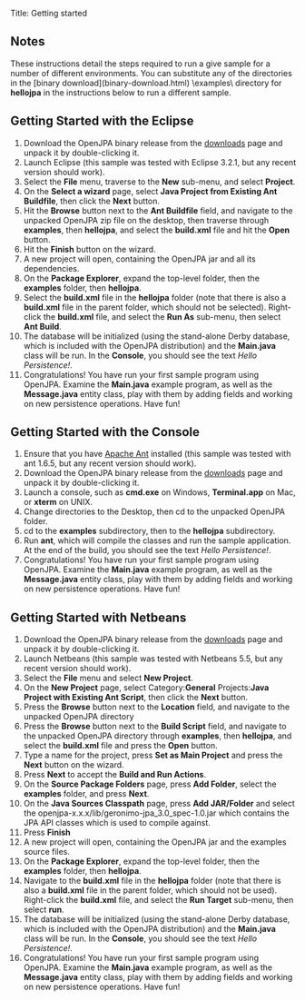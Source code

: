 Title: Getting started

<a name="Gettingstarted-Notes"></a>

## Notes
These instructions detail the steps required to run a give sample for a number of different environments. You can substitute any of the directories in the \[binary download\](binary-download\.html)
\examples\ directory for __hellojpa__ in the instructions below to run a
different sample.

<a name="Gettingstarted-GettingStartedwiththeEclipse"></a>

## Getting Started with the Eclipse

1. Download the OpenJPA binary release from the [downloads](downloads.html)
 page and unpack it by double-clicking it.
1. Launch Eclipse (this sample was tested with Eclipse 3.2.1, but any recent
version should work).
1. Select the __File__ menu, traverse to the __New__ sub-menu, and select
__Project__.
1. On the __Select a wizard__ page, select __Java Project from Existing Ant
Buildfile__, then click the __Next__ button.
1. Hit the __Browse__ button next to the __Ant Buildfile__ field, and navigate
to the unpacked OpenJPA zip file on the desktop, then traverse through
__examples__, then __hellojpa__, and select the __build.xml__ file and hit the
__Open__ button.
1. Hit the __Finish__ button on the wizard.
1. A new project will open, containing the OpenJPA jar and all its
dependencies.
1. On the __Package Explorer__, expand the top-level folder, then the
__examples__ folder, then __hellojpa__.
1. Select the __build.xml__ file in the __hellojpa__ folder (note that there is
also a __build.xml__ file in the parent folder, which should not be
selected). Right-click the __build.xml__ file, and select the __Run As__
sub-menu, then select __Ant Build__.
1. The database will be initialized (using the stand-alone Derby database,
which is included with the OpenJPA distribution) and the __Main.java__ class
will be run. In the __Console__, you should see the text _Hello
Persistence!_.
1. Congratulations! You have run your first sample program using OpenJPA.
Examine the __Main.java__ example program, as well as the __Message.java__
entity class, play with them by adding fields and working on new
persistence operations. Have fun!

<a name="Gettingstarted-GettingStartedwiththeConsole"></a>

## Getting Started with the Console

1. Ensure that you have [Apache Ant](http://ant.apache.org/)
 installed (this sample was tested with ant 1.6.5, but any recent version
should work).
1. Download the OpenJPA binary release from the [downloads](downloads.html)
 page and unpack it by double-clicking it.
1. Launch a console, such as __cmd.exe__ on Windows, __Terminal.app__ on Mac, or
__xterm__ on UNIX.
1. Change directories to the Desktop, then cd to the unpacked OpenJPA
folder.
1. cd to the __examples__ subdirectory, then to the __hellojpa__ subdirectory.
1. Run __ant__, which will compile the classes and run the sample application.
At the end of the build, you should see the text _Hello Persistence!_.
1. Congratulations! You have run your first sample program using OpenJPA.
Examine the __Main.java__ example program, as well as the __Message.java__
entity class, play with them by adding fields and working on new
persistence operations. Have fun!

<a name="Gettingstarted-GettingStartedwithNetbeans"></a>

## Getting Started with Netbeans

1. Download the OpenJPA binary release from the [downloads](downloads.html)
 page and unpack it by double-clicking it.
1. Launch Netbeans (this sample was tested with Netbeans 5.5, but any recent
version should work).
1. Select the __File__ menu and select __New Project__.
1. On the __New Project__ page, select Category:__General__ Projects:__Java
Project with Existing Ant Script__, then click the __Next__ button.
1. Press the __Browse__ button next to the __Location__ field, and navigate to
the unpacked OpenJPA directory
1. Press the __Browse__ button next to the __Build Script__ field, and navigate
to the unpacked OpenJPA directory through __examples__, then __hellojpa__, and
select the __build.xml__ file and press the __Open__ button.
1. Type a name for the project, press __Set as Main Project__ and press the
__Next__ button on the wizard.
1. Press __Next__ to accept the __Build and Run Actions__.
1. On the __Source Package Folders__ page, press __Add Folder__, select the
__examples__ folder, and press __Next__.
1. On the __Java Sources Classpath__ page, press __Add JAR/Folder__ and select
the openjpa-x.x.x/lib/geronimo-jpa_3.0_spec-1.0.jar which contains the JPA
API classes which is used to compile against.
1. Press __Finish__
1. A new project will open, containing the OpenJPA jar and the examples
source files.
1. On the __Package Explorer__, expand the top-level folder, then the
__examples__ folder, then __hellojpa__.
1. Navigate to the __build.xml__ file in the __hellojpa__ folder (note that
there is also a __build.xml__ file in the parent folder, which should not be
used). Right-click the __build.xml__ file, and select the __Run Target__
sub-menu, then select __run__.
1. The database will be initialized (using the stand-alone Derby database,
which is included with the OpenJPA distribution) and the __Main.java__ class
will be run. In the __Console__, you should see the text _Hello
Persistence!_.
1. Congratulations! You have run your first sample program using OpenJPA.
Examine the __Main.java__ example program, as well as the __Message.java__
entity class, play with them by adding fields and working on new
persistence operations. Have fun!
